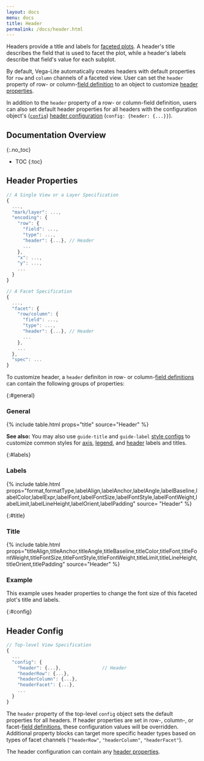 ```yaml
---
layout: docs
menu: docs
title: Header
permalink: /docs/header.html
---
```


Headers provide a title and labels for [faceted plots](facet.html). A header's title describes the field that is used to facet the plot, while a header's labels describe that field's value for each subplot.

By default, Vega-Lite automatically creates headers with default properties for `row` and `column` channels of a faceted view. User can set the `header` property of row- or column-[field definition](facet.html#field-def) to an object to customize [header properties](#header-properties).

In addition to the `header` property of a row- or column-field definition, users can also set default header properties for all headers with the configuration object's ([`config`](config.html)) [header configuration](#config) (`config: {header: {...}}`).

<!--prettier-ignore-start-->
## Documentation Overview
{:.no_toc}

- TOC
{:toc}

<!--prettier-ignore-end-->

## Header Properties

```js
// A Single View or a Layer Specification
{
  ...,
  "mark/layer": ...,
  "encoding": {
    "row": {
      "field": ...,
      "type": ...,
      "header": {...}, // Header
      ...
    },
    "x": ...,
    "y": ...,
    ...
  }
}
```

```js
// A Facet Specification
{
  ...,
  "facet": {
    "row/column": {
      "field": ...,
      "type": ...,
      "header": {...}, // Header
      ...
    },
    ...
  },
  "spec": ...
}
```

To customize header, a `header` definiton in row- or column-[field definitions](facet.html#mapping) can contain the following groups of properties:

{:#general}

### General

{% include table.html props="title" source="Header" %}

**See also:** You may also use `guide-title` and `guide-label` [style configs](mark.html#style-config) to customize common styles for [axis](axis.html), [legend](legend.html), and [header](header.html) labels and titles.

{:#labels}

### Labels

{% include table.html props="format,formatType,labelAlign,labelAnchor,labelAngle,labelBaseline,labelColor,labelExpr,labelFont,labelFontSize,labelFontStyle,labelFontWeight,labelLimit,labelLineHeight,labelOrient,labelPadding" source= "Header" %}

{:#title}

### Title

{% include table.html props="titleAlign,titleAnchor,titleAngle,titleBaseline,titleColor,titleFont,titleFontWeight,titleFontSize,titleFontStyle,titleFontWeight,titleLimit,titleLineHeight,titleOrient,titlePadding" source="Header" %}

### Example

<span class="vl-example" data-name="facet_custom_header"></span>

This example uses header properties to change the font size of this faceted plot's title and labels.

{:#config}

## Header Config

```js
// Top-level View Specification
{
  ...
  "config": {
    "header": {...},               // Header
    "headerRow": {...},
    "headerColumn": {...},
    "headerFacet": {...},
    ...
  }
}
```

The `header` property of the top-level `config` object sets the default properties for all headers. If header properties are set in row-, column-, or facet-[field definitions](facet.html#mapping), these configuration values will be overridden. Additional property blocks can target more specific header types based on types of facet channels (`"headerRow"`, `"headerColumn"`, `"headerFacet"`).

The header configuration can contain any [header properties](#general).
